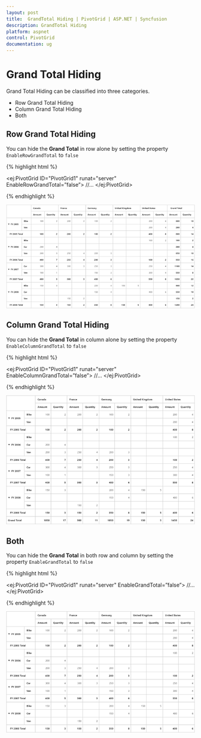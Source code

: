 ```yaml
---
layout: post
title:  GrandTotal Hiding | PivotGrid | ASP.NET | Syncfusion 
description: GrandTotal Hiding
platform: aspnet
control: PivotGrid
documentation: ug
---
```


# Grand Total Hiding

Grand Total Hiding can be classified into three categories.

* Row Grand Total Hiding
* Column Grand Total Hiding
* Both

## Row Grand Total Hiding

You can hide the **Grand Total** in row alone by setting the property `EnableRowGrandTotal` to `false`

{% highlight html %}

<ej:PivotGrid ID="PivotGrid1" runat="server" EnableRowGrandTotal=”false”>
    //...
</ej:PivotGrid>

{% endhighlight %}

![](GrandTotal-Hiding_images/enableRowGrandTotal.png)

## Column Grand Total Hiding

You can hide the **Grand Total** in column alone by setting the property `EnableColumnGrandTotal` to `false`

{% highlight html %}

<ej:PivotGrid ID="PivotGrid1" runat="server" EnableColumnGrandTotal=”false”>
    //...
</ej:PivotGrid>

{% endhighlight %}

![](GrandTotal-Hiding_images/enableColumnGrandTotal.png)

## Both

You can hide the **Grand Total** in both row and column by setting the property `EnableGrandTotal` to `false`

{% highlight html %}

<ej:PivotGrid ID="PivotGrid1" runat="server" EnableGrandTotal=”false”>
    //...
</ej:PivotGrid>

{% endhighlight %}

![](GrandTotal-Hiding_images/enableGrandTotal.png)